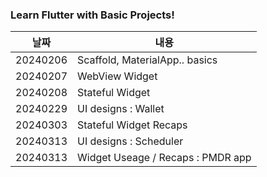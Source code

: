 ### Learn Flutter with Basic Projects!
| 날짜            | 내용                          |
| -------- | ---------------------------- |
| 20240206 |Scaffold, MaterialApp.. basics|
| 20240207 |WebView Widget|
| 20240208 |Stateful Widget|
| 20240229 |UI designs : Wallet|
| 20240303 |Stateful Widget Recaps|
| 20240313 |UI designs : Scheduler|
| 20240313 |Widget Useage / Recaps : PMDR app|
